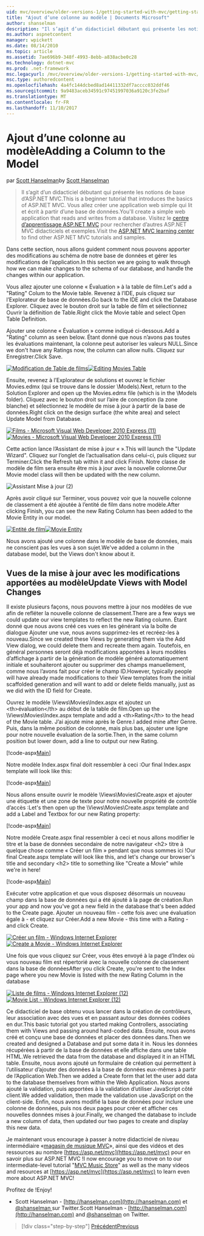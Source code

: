 ```yaml
---
uid: mvc/overview/older-versions-1/getting-started-with-mvc/getting-started-with-mvc-part8
title: "Ajout d’une colonne au modèle | Documents Microsoft"
author: shanselman
description: "Il s’agit d’un didacticiel débutant qui présente les notions de base d’ASP.NET MVC. Vous allez créer une application web simple qui lit et écrit à partir d’une base de données."
ms.author: aspnetcontent
manager: wpickett
ms.date: 08/14/2010
ms.topic: article
ms.assetid: 7ae696b9-348f-4993-8ebb-a838acbe0c28
ms.technology: dotnet-mvc
ms.prod: .net-framework
msc.legacyurl: /mvc/overview/older-versions-1/getting-started-with-mvc/getting-started-with-mvc-part8
msc.type: authoredcontent
ms.openlocfilehash: 4a4fc144dcbed8ad14411332df7acccc032ddf46
ms.sourcegitcommit: 9a9483aceb34591c97451997036a9120c3fe2baf
ms.translationtype: MT
ms.contentlocale: fr-FR
ms.lasthandoff: 11/10/2017
---
```

<a name="adding-a-column-to-the-model"></a><span data-ttu-id="205fd-104">Ajout d’une colonne au modèle</span><span class="sxs-lookup"><span data-stu-id="205fd-104">Adding a Column to the Model</span></span>
====================
<span data-ttu-id="205fd-105">par [Scott Hanselman](https://github.com/shanselman)</span><span class="sxs-lookup"><span data-stu-id="205fd-105">by [Scott Hanselman](https://github.com/shanselman)</span></span>

> <span data-ttu-id="205fd-106">Il s’agit d’un didacticiel débutant qui présente les notions de base d’ASP.NET MVC.</span><span class="sxs-lookup"><span data-stu-id="205fd-106">This is a beginner tutorial that introduces the basics of ASP.NET MVC.</span></span> <span data-ttu-id="205fd-107">Vous allez créer une application web simple qui lit et écrit à partir d’une base de données.</span><span class="sxs-lookup"><span data-stu-id="205fd-107">You'll create a simple web application that reads and writes from a database.</span></span> <span data-ttu-id="205fd-108">Visitez le [centre d’apprentissage ASP.NET MVC](../../../index.md) pour rechercher d’autres ASP.NET MVC didacticiels et exemples.</span><span class="sxs-lookup"><span data-stu-id="205fd-108">Visit the [ASP.NET MVC learning center](../../../index.md) to find other ASP.NET MVC tutorials and samples.</span></span>


<span data-ttu-id="205fd-109">Dans cette section, nous allons guident comment nous pouvons apporter des modifications au schéma de notre base de données et gérer les modifications de l’application.</span><span class="sxs-lookup"><span data-stu-id="205fd-109">In this section we are going to walk through how we can make changes to the schema of our database, and handle the changes within our application.</span></span>

<span data-ttu-id="205fd-110">Vous allez ajouter une colonne « Évaluation » à la table de film.</span><span class="sxs-lookup"><span data-stu-id="205fd-110">Let's add a "Rating" Colum to the Movie table.</span></span> <span data-ttu-id="205fd-111">Revenez à l’IDE, puis cliquez sur l’Explorateur de base de données.</span><span class="sxs-lookup"><span data-stu-id="205fd-111">Go back to the IDE and click the Database Explorer.</span></span> <span data-ttu-id="205fd-112">Cliquez avec le bouton droit sur la table de film et sélectionnez Ouvrir la définition de Table.</span><span class="sxs-lookup"><span data-stu-id="205fd-112">Right click the Movie table and select Open Table Definition.</span></span>

<span data-ttu-id="205fd-113">Ajouter une colonne « Évaluation » comme indiqué ci-dessous.</span><span class="sxs-lookup"><span data-stu-id="205fd-113">Add a "Rating" column as seen below.</span></span> <span data-ttu-id="205fd-114">Étant donné que nous n’avons pas toutes les évaluations maintenant, la colonne peut autoriser les valeurs NULL.</span><span class="sxs-lookup"><span data-stu-id="205fd-114">Since we don't have any Ratings now, the column can allow nulls.</span></span> <span data-ttu-id="205fd-115">Cliquez sur Enregistrer.</span><span class="sxs-lookup"><span data-stu-id="205fd-115">Click Save.</span></span>

<span data-ttu-id="205fd-116">[![Modification de Table de films](getting-started-with-mvc-part8/_static/image2.png)](getting-started-with-mvc-part8/_static/image1.png)</span><span class="sxs-lookup"><span data-stu-id="205fd-116">[![Editing Movies Table](getting-started-with-mvc-part8/_static/image2.png)](getting-started-with-mvc-part8/_static/image1.png)</span></span>

<span data-ttu-id="205fd-117">Ensuite, revenez à l’Explorateur de solutions et ouvrez le fichier Movies.edmx (qui se trouve dans le dossier \Models).</span><span class="sxs-lookup"><span data-stu-id="205fd-117">Next, return to the Solution Explorer and open up the Movies.edmx file (which is in the \Models folder).</span></span> <span data-ttu-id="205fd-118">Cliquez avec le bouton droit sur l’aire de conception (la zone blanche) et sélectionnez le modèle de mise à jour à partir de la base de données.</span><span class="sxs-lookup"><span data-stu-id="205fd-118">Right click on the design surface (the white area) and select Update Model from Database.</span></span>

<span data-ttu-id="205fd-119">[![Films - Microsoft Visual Web Developer 2010 Express (11)](getting-started-with-mvc-part8/_static/image4.png)](getting-started-with-mvc-part8/_static/image3.png)</span><span class="sxs-lookup"><span data-stu-id="205fd-119">[![Movies - Microsoft Visual Web Developer 2010 Express (11)](getting-started-with-mvc-part8/_static/image4.png)](getting-started-with-mvc-part8/_static/image3.png)</span></span>

<span data-ttu-id="205fd-120">Cette action lance l’Assistant de mise à jour « ».</span><span class="sxs-lookup"><span data-stu-id="205fd-120">This will launch the "Update Wizard".</span></span> <span data-ttu-id="205fd-121">Cliquez sur l’onglet de l’actualisation dans celui-ci, puis cliquez sur Terminer.</span><span class="sxs-lookup"><span data-stu-id="205fd-121">Click the Refresh tab within it and click Finish.</span></span> <span data-ttu-id="205fd-122">Notre classe de modèle de film sera ensuite être mis à jour avec la nouvelle colonne.</span><span class="sxs-lookup"><span data-stu-id="205fd-122">Our Movie model class will then be updated with the new column.</span></span>

![Assistant Mise à jour (2)](getting-started-with-mvc-part8/_static/image5.png)

<span data-ttu-id="205fd-124">Après avoir cliqué sur Terminer, vous pouvez voir que la nouvelle colonne de classement a été ajoutée à l’entité de film dans notre modèle.</span><span class="sxs-lookup"><span data-stu-id="205fd-124">After clicking Finish, you can see the new Rating Column has been added to the Movie Entity in our model.</span></span>

<span data-ttu-id="205fd-125">[![Entité de film](getting-started-with-mvc-part8/_static/image7.png)](getting-started-with-mvc-part8/_static/image6.png)</span><span class="sxs-lookup"><span data-stu-id="205fd-125">[![Movie Entity](getting-started-with-mvc-part8/_static/image7.png)](getting-started-with-mvc-part8/_static/image6.png)</span></span>

<span data-ttu-id="205fd-126">Nous avons ajouté une colonne dans le modèle de base de données, mais ne conscient pas les vues à son sujet.</span><span class="sxs-lookup"><span data-stu-id="205fd-126">We've added a column in the database model, but the Views don't know about it.</span></span>

## <a name="update-views-with-model-changes"></a><span data-ttu-id="205fd-127">Vues de la mise à jour avec les modifications apportées au modèle</span><span class="sxs-lookup"><span data-stu-id="205fd-127">Update Views with Model Changes</span></span>

<span data-ttu-id="205fd-128">Il existe plusieurs façons, nous pouvons mettre à jour nos modèles de vue afin de refléter la nouvelle colonne de classement.</span><span class="sxs-lookup"><span data-stu-id="205fd-128">There are a few ways we could update our view templates to reflect the new Rating column.</span></span> <span data-ttu-id="205fd-129">Étant donné que nous avons créé ces vues en les générant via la boîte de dialogue Ajouter une vue, nous avons supprimez-les et recréez-les à nouveau.</span><span class="sxs-lookup"><span data-stu-id="205fd-129">Since we created these Views by generating them via the Add View dialog, we could delete them and recreate them again.</span></span> <span data-ttu-id="205fd-130">Toutefois, en général personnes seront déjà modifications apportées à leurs modèles d’affichage à partir de la génération de modèle généré automatiquement initiale et souhaiteront ajouter ou supprimer des champs manuellement, comme nous l’avons fait pour créer le champ ID.</span><span class="sxs-lookup"><span data-stu-id="205fd-130">However, typically people will have already made modifications to their View templates from the initial scaffolded generation and will want to add or delete fields manually, just as we did with the ID field for Create.</span></span>

<span data-ttu-id="205fd-131">Ouvrez le modèle \Views\Movies\Index.aspx et ajoutez un &lt;th&gt;évaluation&lt;/th&gt; au début de la table de film.</span><span class="sxs-lookup"><span data-stu-id="205fd-131">Open up the \Views\Movies\Index.aspx template and add a &lt;th&gt;Rating&lt;/th&gt; to the head of the Movie table.</span></span> <span data-ttu-id="205fd-132">J’ai ajouté mine après le Genre.</span><span class="sxs-lookup"><span data-stu-id="205fd-132">I added mine after Genre.</span></span> <span data-ttu-id="205fd-133">Puis, dans la même position de colonne, mais plus bas, ajouter une ligne pour notre nouvelle évaluation de la sortie.</span><span class="sxs-lookup"><span data-stu-id="205fd-133">Then, in the same column position but lower down, add a line to output our new Rating.</span></span>

[!code-aspx[Main](getting-started-with-mvc-part8/samples/sample1.aspx)]

<span data-ttu-id="205fd-134">Notre modèle Index.aspx final doit ressembler à ceci :</span><span class="sxs-lookup"><span data-stu-id="205fd-134">Our final Index.aspx template will look like this:</span></span>

[!code-aspx[Main](getting-started-with-mvc-part8/samples/sample2.aspx)]

<span data-ttu-id="205fd-135">Nous allons ensuite ouvrir le modèle \Views\Movies\Create.aspx et ajouter une étiquette et une zone de texte pour notre nouvelle propriété de contrôle d’accès :</span><span class="sxs-lookup"><span data-stu-id="205fd-135">Let's then open up the \Views\Movies\Create.aspx template and add a Label and Textbox for our new Rating property:</span></span>

[!code-aspx[Main](getting-started-with-mvc-part8/samples/sample3.aspx)]

<span data-ttu-id="205fd-136">Notre modèle Create.aspx final ressembler à ceci et nous allons modifier le titre et la base de données secondaire de notre navigateur &lt;h2&gt; titre à quelque chose comme « Créer un film » pendant que nous sommes ici !</span><span class="sxs-lookup"><span data-stu-id="205fd-136">Our final Create.aspx template will look like this, and let's change our browser's title and secondary &lt;h2&gt; title to something like "Create a Movie" while we're in here!</span></span>

[!code-aspx[Main](getting-started-with-mvc-part8/samples/sample4.aspx)]

<span data-ttu-id="205fd-137">Exécuter votre application et que vous disposez désormais un nouveau champ dans la base de données qui a été ajouté à la page de création.</span><span class="sxs-lookup"><span data-stu-id="205fd-137">Run your app and now you've got a new field in the database that's been added to the Create page.</span></span> <span data-ttu-id="205fd-138">Ajouter un nouveau film - cette fois avec une évaluation égale à - et cliquez sur Créer.</span><span class="sxs-lookup"><span data-stu-id="205fd-138">Add a new Movie - this time with a Rating - and click Create.</span></span>

<span data-ttu-id="205fd-139">[![Créer un film - Windows Internet Explorer](getting-started-with-mvc-part8/_static/image9.png)](getting-started-with-mvc-part8/_static/image8.png)</span><span class="sxs-lookup"><span data-stu-id="205fd-139">[![Create a Movie - Windows Internet Explorer](getting-started-with-mvc-part8/_static/image9.png)](getting-started-with-mvc-part8/_static/image8.png)</span></span>

<span data-ttu-id="205fd-140">Une fois que vous cliquez sur Créer, vous êtes envoyé à la page d’Index où vous nouveau film est répertorié avec la nouvelle colonne de classement dans la base de données</span><span class="sxs-lookup"><span data-stu-id="205fd-140">After you click Create, you're sent to the Index page where you new Movie is listed with the new Rating Column in the database</span></span>

<span data-ttu-id="205fd-141">[![Liste de films - Windows Internet Explorer (12)](getting-started-with-mvc-part8/_static/image11.png)](getting-started-with-mvc-part8/_static/image10.png)</span><span class="sxs-lookup"><span data-stu-id="205fd-141">[![Movie List - Windows Internet Explorer (12)](getting-started-with-mvc-part8/_static/image11.png)](getting-started-with-mvc-part8/_static/image10.png)</span></span>

<span data-ttu-id="205fd-142">Ce didacticiel de base obtenu vous lancer dans la création de contrôleurs, leur association avec des vues et en passant autour des données codées en dur.</span><span class="sxs-lookup"><span data-stu-id="205fd-142">This basic tutorial got you started making Controllers, associating them with Views and passing around hard-coded data.</span></span> <span data-ttu-id="205fd-143">Ensuite, nous avons créé et conçu une base de données et placer des données dans.</span><span class="sxs-lookup"><span data-stu-id="205fd-143">Then we created and designed a Database and put some data it in.</span></span> <span data-ttu-id="205fd-144">Nous les données récupérées à partir de la base de données et elle affiche dans une table HTML.</span><span class="sxs-lookup"><span data-stu-id="205fd-144">We retrieved the data from the database and displayed it in an HTML table.</span></span> <span data-ttu-id="205fd-145">Ensuite, nous avons ajouté un formulaire de création qui permettent à l’utilisateur d’ajouter des données à la base de données eux-mêmes à partir de l’Application Web.</span><span class="sxs-lookup"><span data-stu-id="205fd-145">Then we added a Create form that let the user add data to the database themselves from within the Web Application.</span></span> <span data-ttu-id="205fd-146">Nous avons ajouté la validation, puis apportées à la validation d’utiliser JavaScript côté client.</span><span class="sxs-lookup"><span data-stu-id="205fd-146">We added validation, then made the validation use JavaScript on the client-side.</span></span> <span data-ttu-id="205fd-147">Enfin, nous avons modifié la base de données pour inclure une colonne de données, puis nos deux pages pour créer et afficher ces nouvelles données mises à jour.</span><span class="sxs-lookup"><span data-stu-id="205fd-147">Finally, we changed the database to include a new column of data, then updated our two pages to create and display this new data.</span></span>

<span data-ttu-id="205fd-148">Je maintenant vous encourage à passer à notre didacticiel de niveau intermédiaire «[magasin de musique MVC](../../older-versions/mvc-music-store/mvc-music-store-part-1.md)», ainsi que des vidéos et des ressources au nombre [https://asp.net/mvc](https://asp.net/mvc) pour en savoir plus sur ASP.NET MVC !</span><span class="sxs-lookup"><span data-stu-id="205fd-148">I now encourage you to move on to our intermediate-level tutorial "[MVC Music Store](../../older-versions/mvc-music-store/mvc-music-store-part-1.md)" as well as the many videos and resources at [https://asp.net/mvc](https://asp.net/mvc) to learn even more about ASP.NET MVC!</span></span>

<span data-ttu-id="205fd-149">Profitez de !</span><span class="sxs-lookup"><span data-stu-id="205fd-149">Enjoy!</span></span>

- <span data-ttu-id="205fd-150">Scott Hanselman - [http://hanselman.com](http://hanselman.com) et [ @shanselman ](http://twitter.com/shanselman) sur Twitter.</span><span class="sxs-lookup"><span data-stu-id="205fd-150">Scott Hanselman - [http://hanselman.com](http://hanselman.com) and [@shanselman](http://twitter.com/shanselman) on Twitter.</span></span>

>[!div class="step-by-step"]
[<span data-ttu-id="205fd-151">Précédent</span><span class="sxs-lookup"><span data-stu-id="205fd-151">Previous</span></span>](getting-started-with-mvc-part7.md)

